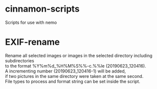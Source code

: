 # cinnamon-scripts
Scripts for use with nemo

# EXIF-rename
Rename all selected images or images in the selected directory including subdirectories<br>
to the format %Y%m%d_%H%M%S%%-c.%%le (20190623_120416).<br>
A incrementing number (20190623_120416-1) will be added,<br>
if two pictures in the same directory were taken at the same second.<br>
File types to process and format string can be set inside the script.
